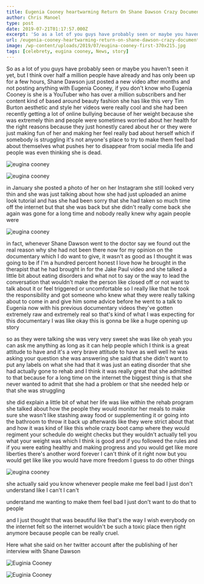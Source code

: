 ```yaml
---
title: Eugenia Cooney heartwarming Return On Shane Dawson Crazy Documentary
author: Chris Manoel
type: post
date: 2019-07-21T01:17:57.000Z
excerpt: 'So as a lot of you guys have probably seen or maybe you haven''t seen it yet, but I think over half a million people have already and has only been up for a few hours, Shane Dawson just posted a new video'
url: /eugenia-cooney-heartwarming-return-on-shane-dawson-crazy-documentary/
image: /wp-content/uploads/2019/07/eugina-cooney-first-370x215.jpg
tags: [celebrety, eugina cooney, News, story]
---
```


So as a lot of you guys have probably seen or maybe you haven't seen it yet, but I think over half a million people have already and has only been up for a few hours, Shane Dawson just posted a new video after months and not posting anything with Eugenia Cooney, if you don't know who Eugenia Cooney is she is a YouTuber who has over a million subscribers and her content kind of based around beauty fashion she has like this very Tim Burton aesthetic and style her videos were really cool and she had been recently getting a lot of online bullying because of her weight because she was extremely thin and people were sometimes worried about her health for the right reasons because they just honestly cared about her or they were just making fun of her and making her feel really bad about herself which if somebody is struggling it's not anyone's place to try to make them feel bad about themselves what pushes her to disappear from social media life and people was even thinking she is dead.

![eugina cooney](/wp-content/uploads/2019/07/IMG_20190721_012806-300x296.jpg)

![eugina cooney](/wp-content/uploads/2019/07/IMG_20190721_013100-278x300.jpg)

in January she posted a photo of her on her Instagram she still looked very thin and she was just talking about how she had just uploaded an anime look tutorial and has she had been sorry that she had taken so much time off the internet but that she was back but she didn't really come back she again was gone for a long time and nobody really knew why again people were

![eugina cooney](/wp-content/uploads/2019/07/IMG_20190721_013044-300x300.jpg)

in fact, whenever Shane Dawson went to the doctor say we found out the real reason why she had not been there now for my opinion on the documentary which I do want to give, it wasn't as good as I thought it was going to be if I'm a hundred percent honest I love how he brought in the therapist that he had brought in for the Jake Paul video and she talked a little bit about eating disorders and what not to say or the way to lead the conversation that wouldn't make the person like closed off or not want to talk about it or feel triggered or uncomfortable so I really like that he took the responsibility and got someone who knew what they were really talking about to come in and give him some advice before he went to a talk to Eugenia now with his previous documentary videos they've gotten extremely raw and extremely real so that's kind of what I was expecting for this documentary I was like okay this is gonna be like a huge opening up story

so as they were talking she was very very sweet she was like oh yeah you can ask me anything as long as it can help people which I think is a great attitude to have and it's a very brave attitude to have as well well he was asking your question she was answering she said that she didn't want to put any labels on what she had that it was just an eating disorder that she had actually gone to rehab and I think it was really great that she admitted to that because for a long time on the internet the biggest thing is that she never wanted to admit that she had a problem or that she needed help or that she was struggling

she did explain a little bit of what her life was like within the rehab program she talked about how the people they would monitor her meals to make sure she wasn't like stashing away food or supplementing it or going into the bathroom to throw it back up afterwards like they were strict about that and how it was kind of like this whole crazy boot camp where they would regiment your schedule do weight checks but they wouldn't actually tell you what your weight was which I think is good and if you followed the rules and if you were eating healthy and making progress and you would get like more liberties there's another word forever I can't think of it right now but you would get like like you would have more freedom I guess to do other things

![eugina cooney](/wp-content/uploads/2019/07/IMG_20190721_013125-300x300.jpg)

she actually said you know whenever people make me feel bad I just don't understand like I can't I can't

understand me wanting to make them feel bad I just don't want to do that to people

and I just thought that was beautiful like that's the way I wish everybody on the internet felt so the internet wouldn't be such a toxic place then right anymore because people can be really cruel.

Here what she said on her twitter account after the publishing of her interview with Shane Dawson

![Euginia Cooney](/wp-content/uploads/2019/07/IMG_20190721_021310-300x116.jpg)

![Euginia Cooney](/wp-content/uploads/2019/07/IMG_20190721_021336-300x111.jpg)
